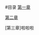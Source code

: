 #目录
[第一章](https://github.com/seed2013/comnet2015/blob/master/ch1)

[第二章](https://github.com/seed2013/comnet2015/blob/master/ch2)

[第三章]啦啦啦
